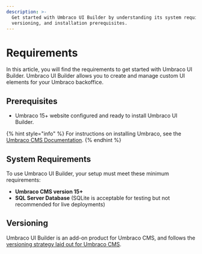 ```yaml
---
description: >-
  Get started with Umbraco UI Builder by understanding its system requirements, 
  versioning, and installation prerequisites.
---
```


# Requirements

In this article, you will find the requirements to get started with Umbraco UI Builder. Umbraco UI Builder allows you to create and manage custom UI elements for your Umbraco backoffice.

## Prerequisites

* Umbraco 15+ website configured and ready to install Umbraco UI Builder.

{% hint style="info" %}
For instructions on installing Umbraco, see the [Umbraco CMS Documentation](https://docs.umbraco.com/umbraco-cms/fundamentals/setup/install).
{% endhint %}

## System Requirements

To use Umbraco UI Builder, your setup must meet these minimum requirements:

* **Umbraco CMS version 15+**
* **SQL Server Database** (SQLite is acceptable for testing but not recommended for live deployments)

## Versioning

Umbraco UI Builder is an add-on product for Umbraco CMS, and follows the [versioning strategy laid out for Umbraco CMS](https://umbraco.com/products/knowledge-center/versioning-and-release-cadence/).
